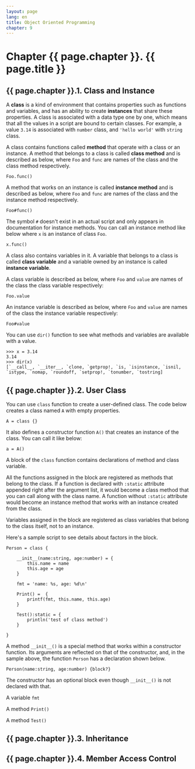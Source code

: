 ```yaml
---
layout: page
lang: en
title: Object Oriented Programming
chapter: 9
---
```


# Chapter {{ page.chapter }}. {{ page.title }}

## {{ page.chapter }}.1. Class and Instance

A **class** is a kind of environment that contains properties such as functions and variables,
and has an ability to create **instances** that share these properties.
A class is associated with a data type one by one,
which means that all the values in a script are bound to certain classes.
For example, a value `3.14` is associated with `number` class,
and `'hello world'` with `string` class.

A class contains functions called **method** that operate with a class or an instance.
A method that belongs to a class is called **class method** and is described as below,
where `Foo` and `func` are names of the class and the class method respectively.

    Foo.func()

A method that works on an instance is called **instance method** and is described as below,
where `Foo` and `func` are names of the class and the instance method respectively.

    Foo#func()

The symbol `#` doesn't exist in an actual script
and only appears in documentation for instance methods.
You can call an instance method like below where `x` is an instance of class `Foo`.

    x.func()

A class also contains variables in it.
A variable that belongs to a class is called **class variable**
and a variable owned by an instance is called **instance variable**.

A class variable is described as below,
where `Foo` and `value` are names of the class the class variable respectively:

    Foo.value

An instance variable is described as below,
where `Foo` and `value` are names of the class the instance variable respectively:

    Foo#value

You can use `dir()` function to see what methods and variables are available with a value.

    >>> x = 3.14
    3.14
    >>> dir(x)
    [`__call__, `__iter__, `clone, `getprop!, `is, `isinstance, `isnil, `istype, `nomap, `roundoff, `setprop!, `tonumber, `tostring]


## {{ page.chapter }}.2. User Class

You can use `class` function to create a user-defined class.
The code below creates a class named `A` with empty properties.

    A = class {}

It also defines a constructor function `A()` that creates an instance of the class.
You can call it like below:

    a = A()

A block of the `class` function contains declarations of method and class variable.

All the functions assigned in the block are registered as methods that belong to the class.
If a function is declared with `:static` attribute appended right after the argument list,
it would become a class method that you can call along with the class name.
A function without `:static` attribute would become an instance method
that works with an instance created from the class.

Variables assigned in the block are registered as class variables
that belong to the class itself, not to an instance.

Here's a sample script to see details about factors in the block.

    Person = class {
        
        __init__(name:string, age:number) = {
            this.name = name
            this.age = age
        }
        
        fmt = 'name: %s, age: %d\n'
        
        Print() =  {
            printf(fmt, this.name, this.age)
        }
        
        Test():static = {
            println('test of class method')
        }
        
    }

A method `__init__()` is a special method that works within a constructor function.
Its arguments are reflected on that of the constructor, and, in the sample above,
the function `Person` has a declaration shown below.

    Person(name:string, age:number) {block?}

The constructor has an optional block even though `__init__()` is not declared with that.



A variable `fmt`

A method `Print()`

A method `Test()`


## {{ page.chapter }}.3. Inheritance


## {{ page.chapter }}.4. Member Access Control


